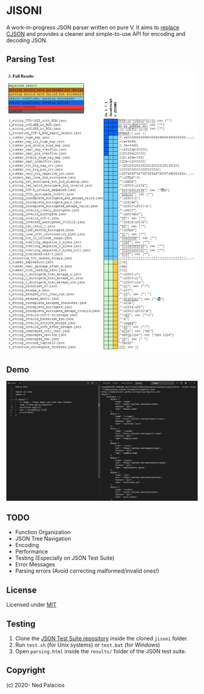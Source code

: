# JISONI
A work-in-progress JSON parser written on pure V. It aims to [replace CJSON](https://github.com/vlang/v/issues/309) and provides a cleaner and simple-to-use API for encoding and decoding JSON.

## Parsing Test
![parsing test](parsing_test.jpg)

## Demo
![demo](demo.png)

## TODO
- Function Organization
- JSON Tree Navigation
- Encoding
- Performance
- Testing (Especially on JSON Test Suite)
- Error Messages
- Parsing errors (Avoid correcting malformed/invalid ones!)

## License
Licensed under [MIT](LICENSE)

## Testing
1. Clone the [JSON Test Suite repository](https://github.com/nst/JSONTestSuite) inside the cloned `jisoni` folder.
2. Run `test.sh` (for Unix systems) or `test.bat` (for Windows)
3. Open `parsing.html` inside the `results/` folder of the JSON test suite. 

## Copyright
(c) 2020- Ned Palacios